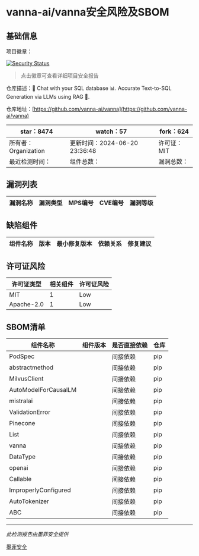 # vanna-ai/vanna安全风险及SBOM

## 基础信息

项目徽章：

[![Security Status](https://www.murphysec.com/platform3/v31/badge/1803862287047282688.svg)](https://www.murphysec.com/console/report/1758200220196274176/1803862287047282688)

> 点击徽章可查看详细项目安全报告

仓库描述：🤖 Chat with your SQL database 📊. Accurate Text-to-SQL Generation via LLMs using RAG 🔄.

仓库地址：[https://github.com/vanna-ai/vanna](https://github.com/vanna-ai/vanna)

| star：8474 | watch：57 | fork：624 |
| ----------- | -------------- | ------------ |
| 所有者：Organization | 更新时间：2024-06-20 23:36:48 | 许可证：MIT |
| 最近检测时间： | 组件总数： | 漏洞总数： |




## 漏洞列表

| 漏洞名称 | 漏洞类型 | MPS编号 | CVE编号 | 漏洞等级 |
| ------- | ------ | ------- | ------ | ----- |





## 缺陷组件

| 组件名称 | 版本 | 最小修复版本 | 依赖关系 | 修复建议 |
| -------- | ---- | ------------ | -------- | -------- |





## 许可证风险

| 许可证类型 | 相关组件 | 许可证风险 |
| ---------- | -------- | ---------- |
|MIT|1|Low|
|Apache-2.0|1|Low|




## SBOM清单

| 组件名称 | 组件版本 | 是否直接依赖 | 仓库 |
| -------- | -------- | ------------ | ---- |
|PodSpec||间接依赖|pip|
|abstractmethod||间接依赖|pip|
|MilvusClient||间接依赖|pip|
|AutoModelForCausalLM||间接依赖|pip|
|mistralai||间接依赖|pip|
|ValidationError||间接依赖|pip|
|Pinecone||间接依赖|pip|
|List||间接依赖|pip|
|vanna||间接依赖|pip|
|DataType||间接依赖|pip|
|openai||间接依赖|pip|
|Callable||间接依赖|pip|
|ImproperlyConfigured||间接依赖|pip|
|AutoTokenizer||间接依赖|pip|
|ABC||间接依赖|pip|


------

*此检测报告由墨菲安全提供*

[墨菲安全](www.murphysec.com)